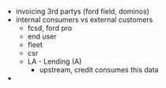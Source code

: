- invoicing 3rd partys (ford field, dominos)
- internal consumers vs external customers
	- fcsd, ford pro
	- end user
	- fleet 
	- csr
	- LA - Lending (A)
		- upstream, credit consumes this data
- 